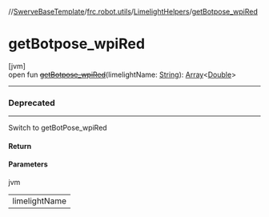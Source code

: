 //[SwerveBaseTemplate](../../../index.md)/[frc.robot.utils](../index.md)/[LimelightHelpers](index.md)/[getBotpose_wpiRed](get-botpose_wpi-red.md)

# getBotpose_wpiRed

[jvm]\
open fun [~~getBotpose_wpiRed~~](get-botpose_wpi-red.md)(limelightName: [String](https://docs.oracle.com/javase/8/docs/api/java/lang/String.html)): [Array](https://kotlinlang.org/api/latest/jvm/stdlib/kotlin/-array/index.html)&lt;[Double](https://kotlinlang.org/api/latest/jvm/stdlib/kotlin/-double/index.html)&gt;

---

### Deprecated

---

Switch to getBotPose_wpiRed

#### Return

#### Parameters

jvm

| |
|---|
| limelightName |
